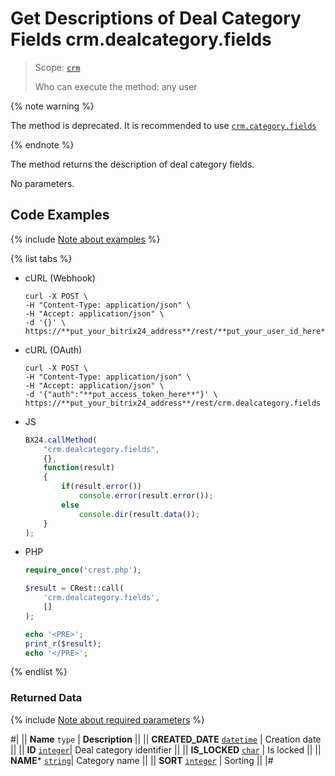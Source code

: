 # Get Descriptions of Deal Category Fields crm.dealcategory.fields

> Scope: [`crm`](../../../scopes/permissions.md)
>
> Who can execute the method: any user

{% note warning %}

The method is deprecated. It is recommended to use [`crm.category.fields`](../../universal/category/crm-category-fields.md)

{% endnote %}

The method returns the description of deal category fields.

No parameters.

## Code Examples

{% include [Note about examples](../../../../_includes/examples.md) %}

{% list tabs %}

- cURL (Webhook)

    ```http
    curl -X POST \
    -H "Content-Type: application/json" \
    -H "Accept: application/json" \
    -d '{}' \
    https://**put_your_bitrix24_address**/rest/**put_your_user_id_here**/**put_your_webhook_here**/crm.dealcategory.fields
    ```

- cURL (OAuth)

    ```http
    curl -X POST \
    -H "Content-Type: application/json" \
    -H "Accept: application/json" \
    -d '{"auth":"**put_access_token_here**"}' \
    https://**put_your_bitrix24_address**/rest/crm.dealcategory.fields
    ```

- JS

    ```js
    BX24.callMethod(
        "crm.dealcategory.fields",
        {},
        function(result)
        {
            if(result.error())
                console.error(result.error());
            else
                console.dir(result.data());
        }
    );
    ```

- PHP

    ```php
    require_once('crest.php');

    $result = CRest::call(
        'crm.dealcategory.fields',
        []
    );

    echo '<PRE>';
    print_r($result);
    echo '</PRE>';
    ```

{% endlist %}

### Returned Data

{% include [Note about required parameters](../../../../_includes/required.md) %}

#|
|| **Name**
`type` | **Description** ||
|| **CREATED_DATE** 
[`datetime`](../../../data-types.md) | Creation date  ||
|| **ID** 
[`integer`](../../../data-types.md)| Deal category identifier ||
|| **IS_LOCKED**
[`char`](../../../data-types.md) | Is locked  ||
|| **NAME***
[`string`](../../../data-types.md)| Category name  ||
|| **SORT** 
[`integer`](../../../data-types.md) | Sorting   ||
|#